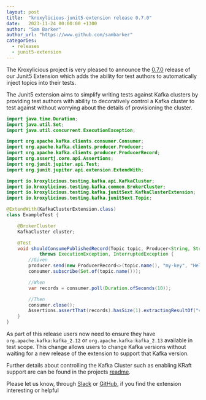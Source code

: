 ```yaml
---
layout: post
title:  "kroxylicious-junit5-extension release 0.7.0"
date:   2023-11-24 00:00:00 +1300
author: "Sam Barker"
author_url: "https://www.github.com/sambarker"
categories: 
  - releases
  - junit5-extension
---
```


The Kroxylicious project is very pleased to announce the [0.7.0](https://github.com/kroxylicious/kroxylicious-junit5-extension/releases/tag/v0.7.0) release of our Junit5 Extension which adds the ability for test authors to automatically inject topics into their tests. 

The Junit5 extension aims to simplify writing tests against Kafka clusters by providing test authors with ability to decoratively control a Kafka cluster to test against without worrying about the details of provisioning the cluster. 

```java 
import java.time.Duration;
import java.util.Set;
import java.util.concurrent.ExecutionException;

import org.apache.kafka.clients.consumer.Consumer;
import org.apache.kafka.clients.producer.Producer;
import org.apache.kafka.clients.producer.ProducerRecord;
import org.assertj.core.api.Assertions;
import org.junit.jupiter.api.Test;
import org.junit.jupiter.api.extension.ExtendWith;

import io.kroxylicious.testing.kafka.api.KafkaCluster;
import io.kroxylicious.testing.kafka.common.BrokerCluster;
import io.kroxylicious.testing.kafka.junit5ext.KafkaClusterExtension;
import io.kroxylicious.testing.kafka.junit5ext.Topic;

@ExtendWith(KafkaClusterExtension.class)
class ExampleTest {

    @BrokerCluster
    KafkaCluster cluster;

    @Test
    void shouldConsumePublishedRecord(Topic topic, Producer<String, String> producer, Consumer<String, String> consumer)
            throws ExecutionException, InterruptedException {
        //Given
        producer.send(new ProducerRecord<>(topic.name(), "my-key", "Hello, world!")).get();
        consumer.subscribe(Set.of(topic.name()));

        //When
        var records = consumer.poll(Duration.ofSeconds(10));

        //Then
        consumer.close();
        Assertions.assertThat(records).hasSize(1).extractingResultOf("value").containsExactly("Hello, world!");
    }
}
```

As part of this release users now need to ensure they have `org.apache.kafka:kafka_2.12` or `org.apache.kafka:kafka_2.13` available in test scope. This change allows users to change Kafka versions without waiting for a new release of the extension to support that Kafka version. 

Further details about controlling the Kafka Cluster such as enabling KRaft support are can be found in the projects [readme](https://github.com/kroxylicious/kroxylicious-junit5-extension).

Please let us know, through [Slack](https://kroxylicious.slack.com) or [GitHub](https://github.com/kroxylicious/kroxylicious-junit5-extension/issues), if you find the extension interesting or helpful  
